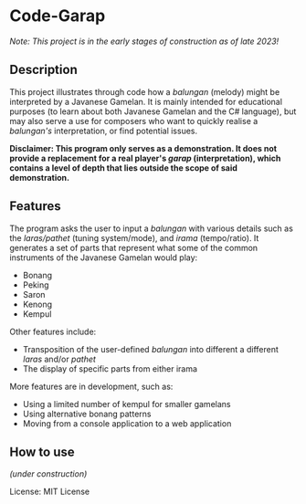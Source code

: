 # Code-Garap

*Note: This project is in the early stages of construction as of late 2023!*

## Description
This project illustrates through code how a *balungan* (melody) might be interpreted by a Javanese Gamelan. It is mainly intended for educational purposes (to learn about both Javanese Gamelan and the C# language), but may also serve a use for composers who want to quickly realise a *balungan's* interpretation, or find potential issues.

**Disclaimer: This program only serves as a demonstration. It does not provide a replacement for a real player's *garap* (interpretation), which contains a level of depth that lies outside the scope of said demonstration.**

## Features
The program asks the user to input a *balungan* with various details such as the *laras/pathet* (tuning system/mode), and *irama* (tempo/ratio). It generates a set of parts that represent what some of the common instruments of the Javanese Gamelan would play:
+ Bonang
+ Peking
+ Saron
+ Kenong
+ Kempul

Other features include:
+ Transposition of the user-defined *balungan* into different a different *laras* and/or *pathet*
+ The display of specific parts from either irama

More features are in development, such as:
+ Using a limited number of kempul for smaller gamelans
+ Using alternative bonang patterns
+ Moving from a console application to a web application

## How to use
*(under construction)*

License: MIT License